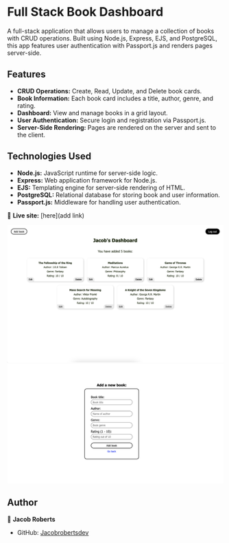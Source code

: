 # Full Stack Book Dashboard

A full-stack application that allows users to manage a collection of books with CRUD operations. Built using Node.js, Express, EJS, and PostgreSQL, this app features user authentication with Passport.js and renders pages server-side.

## Features

- **CRUD Operations:** Create, Read, Update, and Delete book cards.
- **Book Information:** Each book card includes a title, author, genre, and rating.
- **Dashboard:** View and manage books in a grid layout.
- **User Authentication:** Secure login and registration via Passport.js.
- **Server-Side Rendering:** Pages are rendered on the server and sent to the client.

## Technologies Used

- **Node.js:** JavaScript runtime for server-side logic.
- **Express:** Web application framework for Node.js.
- **EJS:** Templating engine for server-side rendering of HTML.
- **PostgreSQL:** Relational database for storing book and user information.
- **Passport.js:** Middleware for handling user authentication.

🔗 **Live site:** [here](add link)

<img src="/public/images/Screen Shot 2024-08-21 at 2.00.59 PM.png" width="600px" alt="Screenshot">
<img src="/public/images/Screen Shot 2024-08-21 at 1.49.09 PM.png" width="600px" alt="Screenshot">

## Author

👤 **Jacob Roberts**

- GitHub: [Jacobrobertsdev](https://github.com/jacobrobertsdev)
